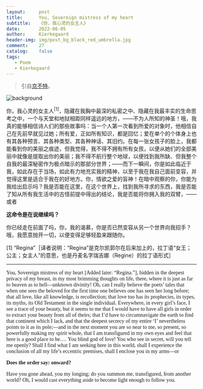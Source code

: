 ```yaml
---
layout:     post
title:      You, Sovereign mistress of my heart
subtitle:   《你，我心灵的女主人》
date:       2022-06-05
author:     Kierkegaard
header-img: img/post_bg_black_red_umbrella.jpg
comment:    27
catalog:    false
tags:
   - Poem
   - Kierkegaard
---
```


> 引自[京不特](https://www.douban.com/note/832514248/)。

![background](https://huang-feiyu.github.io/img/post_bg_black_red_umbrella.jpg)

你，我心灵的女主人<sup>[1]</sup>，隐藏在我胸中最深的私密之中、隐藏在我最丰实的生命思考之中，一个与天堂和地狱相距同样遥远的地方，——不为人所知的神圣！哦，我真的能够相信诗人们的那些故事吗：当一个人第一次看到所爱的对象时，他相信自己在先前早就见过她；所有爱，正如所有知识，都是回忆；爱在单个的个体身上也有其各种预言、其各种类型、其各种神话、其旧约。在每一张女孩子的脸上，我都能看到你的美丽之痕迹，但我觉得，我不得不拥有所有女孩，以便从她们的全部美丽中就像是提取出你的美丽；我不得不航行整个地球，以便找到我所缺、但我整个自我的最深秘密作为极点暗示的那部分世界；——而下一瞬间，你是如此临近于我，如此存在于当场，如此有力地充实我的精神，以至于我在我自己面前变容，并觉得这里是适合于我在的好地方。你，情欲之爱的盲神！在暗中观察的你，你能为我给出启示吗？我是否能在这里，在这个世界上，找到我所寻求的东西，我是否能了知从所有我生活中的古怪前提中得出的结论，我是否能将你拥入我的双臂，——或者

**这命令是在说继续吗？**

你已经走在前面了吗，你，我的渴慕，你是否已然变容从另一个世界向我招手？哦，我愿意抛开一切，以便变得足够轻盈来跟随你。

[1] “Regina”［译者说明：“Regina”是克尔凯郭尔在后来加上的，拉丁语“女王；公主；女主人”的意思，也是丹麦名字瑞吉娜（Regine）的拉丁语形式］

---

<font face="verdana">You, Sovereign mistress of my heart [Added later: “Regina.”], hidden in the deepest privacy of my breast, in my most brimming thoughts on life, there, where it is just as far to heaven as to hell—unknown divinity! Oh, can I really believe the poets’ tales that when one sees the beloved for the first time one believes one has seen her long before; that all love, like all knowledge, is recollection; that love too has its prophecies, its types, its myths, its Old Testament in the single individual. Everywhere, in every girl’s face, I see a trace of your beauty, but it seems to me that I would have to have all girls in order to extract your beauty from all of theirs; that I’d have to circumnavigate the earth to find that continent which I lack, and that the deepest secrecy of my entire ‘I’ nevertheless points to it as its pole;—and in the next moment you are so near to me, so present, so powerfully making my spirit whole, that I am transfigured in my own eyes and feel that here is a good place to be.… You blind god of love! You who see in secret, will you tell me openly? Shall I find what I am seeking here in this world, shall I experience the conclusion of all my life’s eccentric premises, shall I enclose you in my arms—or</font>

<font face="verdana"><strong>Does the order say: onward?</strong></font>

<font face="verdana">Have you gone ahead, you my longing; do you summon me, transfigured, from another world? Oh, I would cast everything aside to become light enough to follow you.</font>
